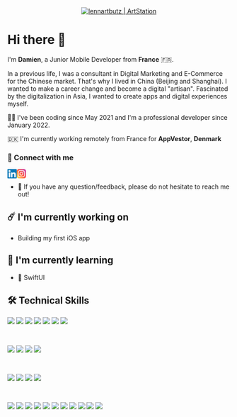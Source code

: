 <p align="center">
  <a href="https://www.artstation.com/lennartbutz"><img align="center" src="https://cdna.artstation.com/p/assets/images/images/025/965/386/original/lennart-butz-idea5anim4.gif?1587480606" alt="lennartbutz | ArtStation"/></a>
</p>

# Hi there 👋

I'm **Damien**, a Junior Mobile Developer from **France** 🇫🇷.

In a previous life, I was a consultant in Digital Marketing and E-Commerce for the Chinese market. That's why I lived in China (Beijing and Shanghai). I wanted to make a career change and become a digital "artisan". Fascinated by the digitalization in Asia, I wanted to create apps and digital experiences myself. 

👨‍💻 I've been coding since May 2021 and I'm a professional developer since January 2022.

:denmark:  I'm currently working remotely from France for **AppVestor**, **Denmark**
</br> 

### 🤝 Connect with me
<a href="https://www.linkedin.com/in/damgautier/"><img align="left" src="https://raw.githubusercontent.com/Calligramien/Calligramien/main/images/linkedin.svg" alt="Damien | LinkedIn" width="21px"/></a>
<a href="https://instagram.com/Calligramien"><img align="left" src="https://raw.githubusercontent.com/Calligramien/Calligramien/main/images/instagram.svg" alt="Damien | Instagram" width="21px"/></a>
</br>

- 💬 If you have any question/feedback, please do not hesitate to reach me out!

## ☄️ I'm currently working on
- Building my first iOS app

## :seedling: I'm currently learning
- 📱 SwiftUI


## :hammer_and_wrench:  Technical Skills
  ![](https://img.shields.io/badge/Code-Kotlin-informational?style=flat&logo=kotlin&color=8e4fe6)
  ![](https://img.shields.io/badge/Code-Jetpack_Compose-informational?style=flat&logo=Jetpack-Compose&color=8e4fe6)
  ![](https://img.shields.io/badge/Code-Java-informational?style=flat&logo=java&color=ed831d)
  ![](https://img.shields.io/badge/Code-Ruby-informational?style=flat&logo=ruby&color=B32E28)
  ![](https://img.shields.io/badge/Code-Ruby_on_Rails-informational?style=flat&logo=Ruby-On-Rails&color=B32E28)
  ![](https://img.shields.io/badge/Code-HTML5-informational?style=flat&logo=HTML5&color=E34F26)
  ![](https://img.shields.io/badge/Code-PostgreSQL-informational?style=flat&logo=PostgreSQL&color=336791)
  
</br>

![](https://img.shields.io/badge/Style-Bootstrap-informational?style=flat&logo=Bootstrap&color=7952B3)
![](https://img.shields.io/badge/Style-CSS3-informational?style=flat&logo=CSS3&color=1572B6)
![](https://img.shields.io/badge/Style-styled--components-informational?style=flat&logo=styled-components&color=DB7093)
![](https://img.shields.io/badge/Style-Material--UI-informational?style=flat&logo=Material-UI&color=0081CB)


</br>

![](https://img.shields.io/badge/IDE-Android_Studio-informational?style=flat&logo=Android-Studio&color=3ddc84)
![](https://img.shields.io/badge/IDE-VSCode-informational?style=flat&logo=Visual-Studio-Code&color=0076c6)
![](https://img.shields.io/badge/IDE-XCode-informational?style=flat&logo=XCode&color=0077ed)
![](https://img.shields.io/badge/IDE-Eclipse-informational?style=flat&logo=Eclipse&color=281c54)

</br>

![](https://img.shields.io/badge/Tools-Figma-informational?style=flat&logo=Figma&color=F24E1E)
![](https://img.shields.io/badge/Tools-NPM-informational?style=flat&logo=NPM&color=CB3837)
![](https://img.shields.io/badge/Tools-Yarn-informational?style=flat&logo=Yarn&color=2C8EBB)
![](https://img.shields.io/badge/Tools-Postman-informational?style=flat&logo=Postman&color=FF6C37)
![](https://img.shields.io/badge/Tools-Firebase-informational?style=flat&logo=Firebase&color=ffcb2b)
![](https://img.shields.io/badge/Tools-Heroku-informational?style=flat&logo=Heroku&color=430098)
![](https://img.shields.io/badge/Tools-Git-informational?style=flat&logo=Git&color=F05032)
![](https://img.shields.io/badge/Tools-GitHub-informational?style=flat&logo=GitHub&color=181717)
![](https://img.shields.io/badge/Tools-BitBucket-informational?style=flat&logo=BitBucket&color=2684ff)
![](https://img.shields.io/badge/Tools-Jira-informational?style=flat&logo=Jira&color=2684ff)
![](https://img.shields.io/badge/Tools-Confluence-informational?style=flat&logo=Confluence&color=2684ff)
